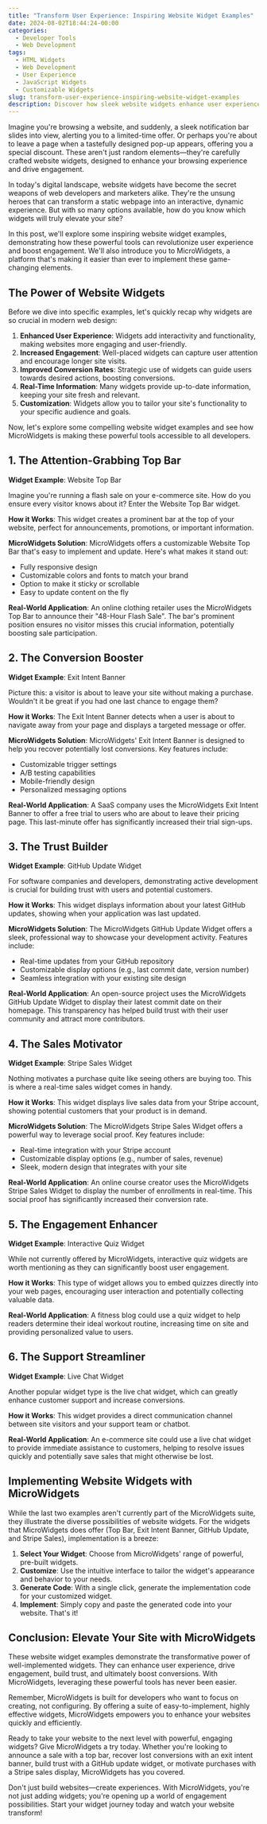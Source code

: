 ```yaml
---
title: "Transform User Experience: Inspiring Website Widget Examples"
date: 2024-08-02T18:44:24-00:00
categories:
  - Developer Tools
  - Web Development
tags:
  - HTML Widgets
  - Web Development
  - User Experience
  - JavaScript Widgets
  - Customizable Widgets
slug: transform-user-experience-inspiring-website-widget-examples
description: Discover how sleek website widgets enhance user experience and drive engagement. Explore inspiring examples and learn how MicroWidgets simplifies adding these dynamic elements.
---
```


Imagine you're browsing a website, and suddenly, a sleek notification bar slides into view, alerting you to a limited-time offer. Or perhaps you're about to leave a page when a tastefully designed pop-up appears, offering you a special discount. These aren't just random elements—they're carefully crafted website widgets, designed to enhance your browsing experience and drive engagement.

In today's digital landscape, website widgets have become the secret weapons of web developers and marketers alike. They're the unsung heroes that can transform a static webpage into an interactive, dynamic experience. But with so many options available, how do you know which widgets will truly elevate your site?

In this post, we'll explore some inspiring website widget examples, demonstrating how these powerful tools can revolutionize user experience and boost engagement. We'll also introduce you to MicroWidgets, a platform that's making it easier than ever to implement these game-changing elements.

## The Power of Website Widgets

Before we dive into specific examples, let's quickly recap why widgets are so crucial in modern web design:

1. **Enhanced User Experience**: Widgets add interactivity and functionality, making websites more engaging and user-friendly.
2. **Increased Engagement**: Well-placed widgets can capture user attention and encourage longer site visits.
3. **Improved Conversion Rates**: Strategic use of widgets can guide users towards desired actions, boosting conversions.
4. **Real-Time Information**: Many widgets provide up-to-date information, keeping your site fresh and relevant.
5. **Customization**: Widgets allow you to tailor your site's functionality to your specific audience and goals.

Now, let's explore some compelling website widget examples and see how MicroWidgets is making these powerful tools accessible to all developers.

## 1. The Attention-Grabbing Top Bar

**Widget Example**: Website Top Bar

Imagine you're running a flash sale on your e-commerce site. How do you ensure every visitor knows about it? Enter the Website Top Bar widget.

**How it Works**: This widget creates a prominent bar at the top of your website, perfect for announcements, promotions, or important information.

**MicroWidgets Solution**: MicroWidgets offers a customizable Website Top Bar that's easy to implement and update. Here's what makes it stand out:

- Fully responsive design
- Customizable colors and fonts to match your brand
- Option to make it sticky or scrollable
- Easy to update content on the fly

**Real-World Application**: An online clothing retailer uses the MicroWidgets Top Bar to announce their "48-Hour Flash Sale". The bar's prominent position ensures no visitor misses this crucial information, potentially boosting sale participation.

## 2. The Conversion Booster

**Widget Example**: Exit Intent Banner

Picture this: a visitor is about to leave your site without making a purchase. Wouldn't it be great if you had one last chance to engage them?

**How it Works**: The Exit Intent Banner detects when a user is about to navigate away from your page and displays a targeted message or offer.

**MicroWidgets Solution**: MicroWidgets' Exit Intent Banner is designed to help you recover potentially lost conversions. Key features include:

- Customizable trigger settings
- A/B testing capabilities
- Mobile-friendly design
- Personalized messaging options

**Real-World Application**: A SaaS company uses the MicroWidgets Exit Intent Banner to offer a free trial to users who are about to leave their pricing page. This last-minute offer has significantly increased their trial sign-ups.

## 3. The Trust Builder

**Widget Example**: GitHub Update Widget

For software companies and developers, demonstrating active development is crucial for building trust with users and potential customers.

**How it Works**: This widget displays information about your latest GitHub updates, showing when your application was last updated.

**MicroWidgets Solution**: The MicroWidgets GitHub Update Widget offers a sleek, professional way to showcase your development activity. Features include:

- Real-time updates from your GitHub repository
- Customizable display options (e.g., last commit date, version number)
- Seamless integration with your existing site design

**Real-World Application**: An open-source project uses the MicroWidgets GitHub Update Widget to display their latest commit date on their homepage. This transparency has helped build trust with their user community and attract more contributors.

## 4. The Sales Motivator

**Widget Example**: Stripe Sales Widget

Nothing motivates a purchase quite like seeing others are buying too. This is where a real-time sales widget comes in handy.

**How it Works**: This widget displays live sales data from your Stripe account, showing potential customers that your product is in demand.

**MicroWidgets Solution**: The MicroWidgets Stripe Sales Widget offers a powerful way to leverage social proof. Key features include:

- Real-time integration with your Stripe account
- Customizable display options (e.g., number of sales, revenue)
- Sleek, modern design that integrates with your site

**Real-World Application**: An online course creator uses the MicroWidgets Stripe Sales Widget to display the number of enrollments in real-time. This social proof has significantly increased their conversion rate.

## 5. The Engagement Enhancer

**Widget Example**: Interactive Quiz Widget

While not currently offered by MicroWidgets, interactive quiz widgets are worth mentioning as they can significantly boost user engagement.

**How it Works**: This type of widget allows you to embed quizzes directly into your web pages, encouraging user interaction and potentially collecting valuable data.

**Real-World Application**: A fitness blog could use a quiz widget to help readers determine their ideal workout routine, increasing time on site and providing personalized value to users.

## 6. The Support Streamliner

**Widget Example**: Live Chat Widget

Another popular widget type is the live chat widget, which can greatly enhance customer support and increase conversions.

**How it Works**: This widget provides a direct communication channel between site visitors and your support team or chatbot.

**Real-World Application**: An e-commerce site could use a live chat widget to provide immediate assistance to customers, helping to resolve issues quickly and potentially save sales that might otherwise be lost.

## Implementing Website Widgets with MicroWidgets

While the last two examples aren't currently part of the MicroWidgets suite, they illustrate the diverse possibilities of website widgets. For the widgets that MicroWidgets does offer (Top Bar, Exit Intent Banner, GitHub Update, and Stripe Sales), implementation is a breeze:

1. **Select Your Widget**: Choose from MicroWidgets' range of powerful, pre-built widgets.
2. **Customize**: Use the intuitive interface to tailor the widget's appearance and behavior to your needs.
3. **Generate Code**: With a single click, generate the implementation code for your customized widget.
4. **Implement**: Simply copy and paste the generated code into your website. That's it!

## Conclusion: Elevate Your Site with MicroWidgets

These website widget examples demonstrate the transformative power of well-implemented widgets. They can enhance user experience, drive engagement, build trust, and ultimately boost conversions. With MicroWidgets, leveraging these powerful tools has never been easier.

Remember, MicroWidgets is built for developers who want to focus on creating, not configuring. By offering a suite of easy-to-implement, highly effective widgets, MicroWidgets empowers you to enhance your websites quickly and efficiently.

Ready to take your website to the next level with powerful, engaging widgets? Give MicroWidgets a try today. Whether you're looking to announce a sale with a top bar, recover lost conversions with an exit intent banner, build trust with a GitHub update widget, or motivate purchases with a Stripe sales display, MicroWidgets has you covered.

Don't just build websites—create experiences. With MicroWidgets, you're not just adding widgets; you're opening up a world of engagement possibilities. Start your widget journey today and watch your website transform!